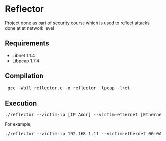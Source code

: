# Reflector
Project done as part of security course which is used to reflect attacks done at at network level

## Requirements
- Libnet 1.1.4
- Libpcap 1.7.4

## Compilation
<pre> gcc -Wall reflector.c -o reflector -lpcap -lnet </pre>

## Execution
<pre>./reflector --victim-ip [IP Addr] --victim-ethernet [Ethernet Addr] --relayer-ip [IP Addr] --relayer-ethernet [Ethernet Addr] </pre>

For example, <br>
<pre>./reflector --victim-ip 192.168.1.11 --victim-ethernet 00:0A:0B:0C:11:37 --relayer-ip 192.168.1.9 --relayer-ethernet 00:0A:06:1B:AB:B0 </pre>
